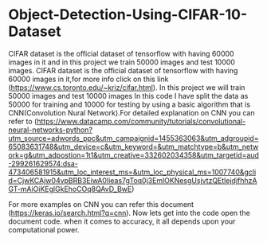 # Object-Detection-Using-CIFAR-10-Dataset
CIFAR dataset is the official dataset of tensorflow with having 60000 images in it and in this project we train 50000 images and test 10000 images.
CIFAR dataset is the official dataset of tensorflow with having 60000 images in it,for more info click on this link (https://www.cs.toronto.edu/~kriz/cifar.html). In this project we will train 50000 images and test 10000 images In this code I have split the data as 50000 for training and 10000 for testing by using a basic algorithm that is CNN(Convolution Nural Network).For detailed explanation on CNN you can refer to (https://www.datacamp.com/community/tutorials/convolutional-neural-networks-python?utm_source=adwords_ppc&utm_campaignid=1455363063&utm_adgroupid=65083631748&utm_device=c&utm_keyword=&utm_matchtype=b&utm_network=g&utm_adpostion=1t1&utm_creative=332602034358&utm_targetid=aud-299261629574:dsa-473406581915&utm_loc_interest_ms=&utm_loc_physical_ms=1007740&gclid=CjwKCAjw04vpBRB3EiwA0Iieas7gToq0j3EmlOKNesgUsjvtzQEtlejdjfhhzAGT-mAiOiKEglGkEhoCOq8QAvD_BwE)

For more examples on CNN you can refer this document (https://keras.io/search.html?q=cnn). Now lets get into the code open the document code. when it comes to accuracy, it all depends upon your computational power.
